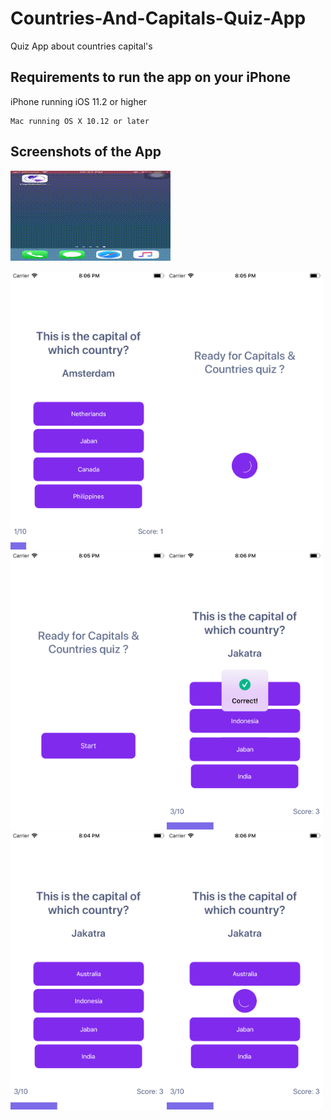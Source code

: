 # Countries-And-Capitals-Quiz-App
Quiz App about countries capital's

## Requirements to run the app on your iPhone
iPhone running iOS 11.2 or higher
```
Mac running OS X 10.12 or later
```

## Screenshots of the App

![](MainScreenRecording.gif)


<img src="Screenshots/Image1.png" width="250"><img src="Screenshots/Image2.png" width="250"> <img src="Screenshots/Image3.png" width="250"><img src="Screenshots/Image4.png" width="250"><img src="Screenshots/Image5.png" width="250"><img src="Screenshots/Image6.png" width="250">





